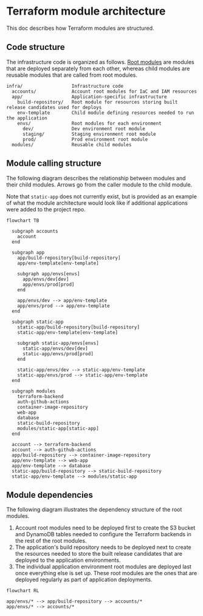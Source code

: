 # Terraform module architecture

This doc describes how Terraform modules are structured.

## Code structure

The infrastructure code is organized as follows. [Root modules](https://www.terraform.io/language/modules#the-root-module) are modules that are deployed separately from each other, whereas child modules are reusable modules that are called from root modules.

```text
infra/                  Infrastructure code
  accounts/             Account root modules for IaC and IAM resources
  app/                  Application-specific infrastructure
    build-repository/   Root module for resources storing built release candidates used for deploys
    env-template        Child module defining resources needed to run the application
    envs/               Root modules for each environment
      dev/              Dev environment root module
      staging/          Staging environment root module
      prod/             Prod environment root module
  modules/              Reusable child modules
```

## Module calling structure

The following diagram describes the relationship between modules and their child modules. Arrows go from the caller module to the child module.

Note that `static-app` does not currently exist, but is provided as an example of what the module architecture would look like if additional applications were added to the project repo.

```mermaid
flowchart TB

  subgraph accounts
    account
  end

  subgraph app
    app/build-repository[build-repository]
    app/env-template[env-template]

    subgraph app/envs[envs]
      app/envs/dev[dev]
      app/envs/prod[prod]
    end

    app/envs/dev --> app/env-template
    app/envs/prod --> app/env-template
  end

  subgraph static-app
    static-app/build-repository[build-repository]
    static-app/env-template[env-template]

    subgraph static-app/envs[envs]
      static-app/envs/dev[dev]
      static-app/envs/prod[prod]
    end

    static-app/envs/dev --> static-app/env-template
    static-app/envs/prod --> static-app/env-template
  end

  subgraph modules
    terraform-backend
    auth-github-actions
    container-image-repository
    web-app
    database
    static-build-repository
    modules/static-app[static-app]
  end

  account --> terraform-backend
  account --> auth-github-actions
  app/build-repository --> container-image-repository
  app/env-template --> web-app
  app/env-template --> database
  static-app/build-repository --> static-build-repository
  static-app/env-template --> modules/static-app
```

## Module dependencies

The following diagram illustrates the dependency structure of the root modules.

1. Account root modules need to be deployed first to create the S3 bucket and DynamoDB tables needed to configure the Terraform backends in the rest of the root modules.
2. The application's build repository needs to be deployed next to create the resources needed to store the built release candidates that are deployed to the application environments.
3. The individual application environment root modules are deployed last once everything else is set up. These root modules are the ones that are deployed regularly as part of application deployments.

```mermaid
flowchart RL

app/envs/* --> app/build-repository --> accounts/*
app/envs/* --> accounts/*
```
